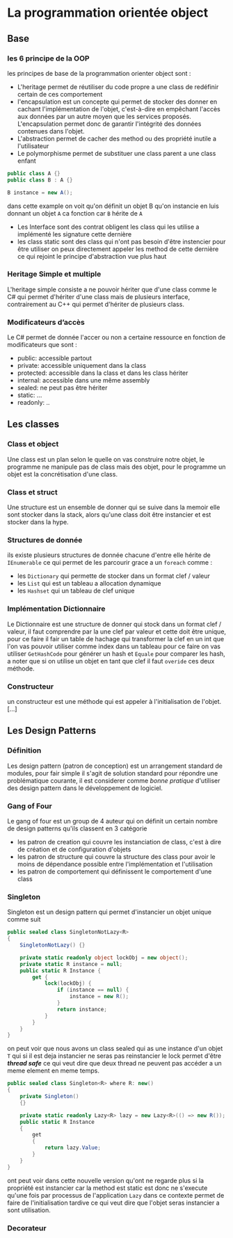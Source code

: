 # La programmation orientée object

## Base
### les 6 principe de la OOP
les principes de base de la programmation orienter object sont :

 - L'heritage permet de réutiliser du code propre a une class de redéfinir certain de ces comportement
 - l'encapsulation est un concepte qui permet de stocker des donner en cachant l'implémentation de l'objet, c'est-à-dire en empêchant l'accès aux données par un autre moyen que les services proposés. L'encapsulation permet donc de garantir l'intégrité des données contenues dans l'objet.
 - L'abstraction permet de cacher des method ou des propriété inutile a l'utilisateur
 - Le polymorphisme permet de substituer une class parent a une class enfant
 ```cs
 public class A {}
 public class B : A {}

B instance = new A();
 ``` 
 dans cette example on voit qu'on définit un objet B qu'on instancie en luis donnant un objet `A` ca fonction car `B` hérite de `A`

 - Les Interface sont des contrat obligent les class qui les utilise a implémenté les signature cette dernière
 - les class static sont des class qui n'ont pas besoin d'être instencier pour être utiliser on peux directement appeler les method de cette dernière ce qui rejoint le principe d'abstraction vue plus haut
 
### Heritage Simple et multiple

L'heritage simple consiste a ne pouvoir hériter que d'une class comme le C# qui permet d'hériter d'une class mais de plusieurs interface, contrairement au C++ qui permet d'hériter de plusieurs class.

### Modificateurs d’accès
 
 Le C# permet de donnée l'accer ou non a certaine ressource en fonction de modificateurs que sont : 
 

 - public: accessible partout
 - private: accessible uniquement dans la class
 - protected: accessible dans la class et dans les class hériter
 - internal: accessible dans une même assembly
 - sealed: ne peut pas être hériter
 - static: ...
 - readonly: ..

## Les classes

### Class et object

Une class est un plan selon le quelle on vas construire notre objet, le programme ne manipule pas de class mais des objet, pour le programme un objet est la concrétisation d'une class.

### Class et struct 

Une structure est un ensemble de donner qui se suive dans la memoir elle sont stocker dans la stack, alors qu'une class doit être instancier et est stocker dans la hype.

###  Structures de donnée

ils existe plusieurs structures de donnée chacune d'entre elle hérite de `IEnumerable` ce qui permet de les parcourir grace a un `foreach` comme :

- les `Dictionary` qui permette de stocker dans un format clef / valeur 
- les `List` qui est un tableau a allocation dynamique
- les `Hashset` qui un tableau de clef unique

### Implémentation Dictionnaire

Le Dictionnaire est une structure de donner qui stock dans un format clef / valeur, il faut comprendre par la une clef par valeur et cette doit être unique, pour ce faire il fair un table de hachage qui transformer la clef en un int que l'on vas pouvoir utiliser comme index dans un tableau pour ce faire on vas utiliser `GetHashCode`  pour générer un hash et `Equale` pour comparer les hash, a noter que si on utilise un objet en tant que clef il faut `overide` ces deux méthode. 

### Constructeur

un constructeur est une méthode qui est appeler à l'initialisation de l'objet. [...]


## Les Design Patterns

### Définition 

Les design pattern (patron de conception) est un arrangement standard de modules, pour fair simple il s'agit de solution standard pour répondre une problématique courante, il est considerer comme _bonne pratique_ d'utiliser des  design pattern dans le développement de logiciel.

### Gang of Four

Le gang of four est un group de 4 auteur qui on définit un certain nombre de design patterns qu'ils classent en 3 catégorie

- les patron de creation qui couvre les instanciation de class, c'est à dire de création et de configuration d'objets
- les patron de structure qui couvre la structure des class pour avoir le moins de dépendance possible entre l'implémentation et l'utilisation
- les patron de comportement qui définissent le comportement d'une class

### Singleton

Singleton est un design pattern qui permet d'instancier un objet unique comme suit
```cs
public sealed class SingletonNotLazy<R>
{  
    SingletonNotLazy() {}  

    private static readonly object lockObj = new object();
    private static R instance = null;
    public static R Instance {  
        get {  
            lock(lockObj) {  
                if (instance == null) {  
                    instance = new R();  
                }  
                return instance;  
            }  
        }  
    }  
} 
```
on peut voir que nous avons un class sealed qui as une instance d'un objet `T` qui si il est deja instancier ne seras pas reinstancier le lock permet d'être **_thread safe_** ce qui veut dire que deux thread ne peuvent pas accéder a un meme element en meme temps.
```cs
public sealed class Singleton<R> where R: new()
{
    private Singleton()
    {}

    private static readonly Lazy<R> lazy = new Lazy<R>(() => new R()); 
    public static R Instance    
    {    
        get    
        {
            return lazy.Value;    
        }    
    }
}
```
ont peut voir dans cette nouvelle version qu'ont ne regarde plus si la propriété est instancier car la method est static est donc ne s'execute qu'une fois par processus de l'application 
`Lazy` dans ce contexte permet de faire de l'initialisation tardive ce qui veut dire que l'objet seras instancier a sont utilisation.

### Decorateur

